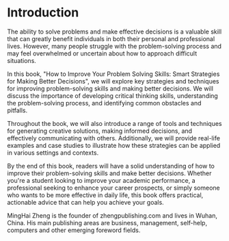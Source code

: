 # Introduction

The ability to solve problems and make effective decisions is a valuable skill that can greatly benefit individuals in both their personal and professional lives. However, many people struggle with the problem-solving process and may feel overwhelmed or uncertain about how to approach difficult situations.

In this book, "How to Improve Your Problem Solving Skills: Smart Strategies for Making Better Decisions", we will explore key strategies and techniques for improving problem-solving skills and making better decisions. We will discuss the importance of developing critical thinking skills, understanding the problem-solving process, and identifying common obstacles and pitfalls.

Throughout the book, we will also introduce a range of tools and techniques for generating creative solutions, making informed decisions, and effectively communicating with others. Additionally, we will provide real-life examples and case studies to illustrate how these strategies can be applied in various settings and contexts.

By the end of this book, readers will have a solid understanding of how to improve their problem-solving skills and make better decisions. Whether you're a student looking to improve your academic performance, a professional seeking to enhance your career prospects, or simply someone who wants to be more effective in daily life, this book offers practical, actionable advice that can help you achieve your goals.

MingHai Zheng is the founder of zhengpublishing.com and lives in Wuhan, China. His main publishing areas are business, management, self-help, computers and other emerging foreword fields.
